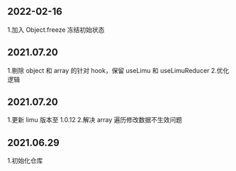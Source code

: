 <!--
 * @Author: itmanyong
 * @Date: 2021-07-19 14:52:50
 * @LastEditTime: 2022-02-16 09:47:13
 * @LastEditors: itmanyong
 * @Description:
 * @FilePath: \use-limu\logs.md
 * ___
-->

## 2022-02-16

1.加入 Object.freeze 冻结初始状态

## 2021.07.20

1.剔除 object 和 array 的针对 hook，保留 useLimu 和 useLimuReducer 2.优化逻辑

## 2021.07.20

1.更新 limu 版本至 1.0.12 2.解决 array 遍历修改数据不生效问题

## 2021.06.29

1.初始化仓库
